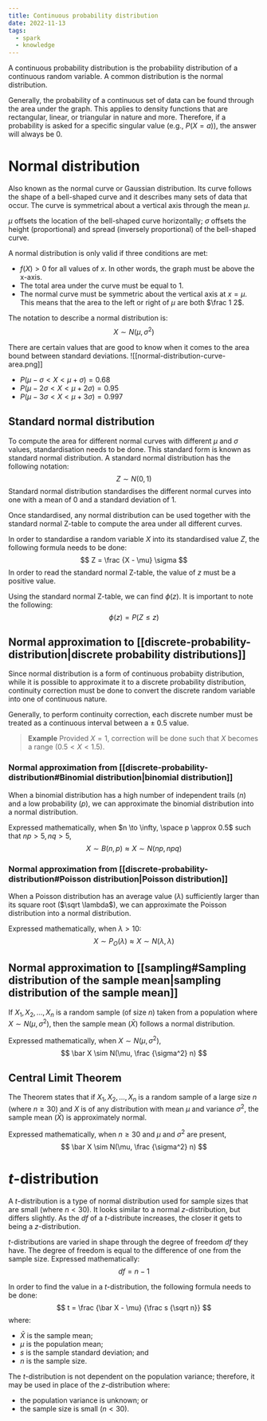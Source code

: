 ```yaml
---
title: Continuous probability distribution
date: 2022-11-13
tags:
  - spark
  - knowledge
---
```

A continuous probability distribution is the probability distribution of a continuous random variable. A common distribution is the normal distribution.

Generally, the probability of a continuous set of data can be found through the area under the graph. This applies to density functions that are rectangular, linear, or triangular in nature and more. Therefore, if a probability is asked for a specific singular value (e.g., $P(X = a)$), the answer will always be 0.

# Normal distribution

Also known as the normal curve or Gaussian distribution. Its curve follows the shape of a bell-shaped curve and it describes many sets of data that occur. The curve is symmetrical about a vertical axis through the mean $\mu$.

$\mu$ offsets the location of the bell-shaped curve horizontally; $\sigma$ offsets the height (proportional) and spread (inversely proportional) of the bell-shaped curve.

A normal distribution is only valid if three conditions are met:
- $f(X) > 0$ for all values of $x$. In other words, the graph must be above the x-axis.
- The total area under the curve must be equal to 1.
- The normal curve must be symmetric about the vertical axis at $x = \mu$. This means that the area to the left or right of $\mu$ are both $\frac 1 2$.

The notation to describe a normal distribution is:
$$
X \sim N(\mu, \sigma^2)
$$

There are certain values that are good to know when it comes to the area bound between standard deviations.
![[normal-distribution-curve-area.png]]
- $P(\mu - \sigma < X < \mu + \sigma) = 0.68$
- $P(\mu - 2\sigma < X < \mu + 2\sigma) = 0.95$
- $P(\mu - 3\sigma < X < \mu + 3\sigma) = 0.997$

## Standard normal distribution
To compute the area for different normal curves with different $\mu$ and $\sigma$ values, standardisation needs to be done. This standard form is known as standard normal distribution. A standard normal distribution has the following notation:
$$
Z \sim N(0, 1)
$$
Standard normal distribution standardises the different normal curves into one with a mean of 0 and a standard deviation of 1.

Once standardised, any normal distribution can be used together with the standard normal Z-table to compute the area under all different curves.

In order to standardise a random variable $X$ into its standardised value $Z$, the following formula needs to be done:
$$
Z = \frac {X - \mu} \sigma
$$
In order to read the standard normal Z-table, the value of $z$ must be a positive value.

Using the standard normal Z-table, we can find $\phi (z)$. It is important to note the following:
$$
\phi (z) = P(Z \leq z)
$$

## Normal approximation to [[discrete-probability-distribution|discrete probability distributions]]

Since normal distribution is a form of continuous probabiity distribution, while it is possible to approximate it to a discrete probability distribution, continuity correction must be done to convert the discrete random variable into one of continuous nature.

Generally, to perform continuity correction, each discrete number must be treated as a continuous interval between a $\pm$ 0.5 value.

> 	**Example**
> Provided $X = 1$, correction will be done such that $X$ becomes a range ($0.5 < X < 1.5$).

### Normal approximation from [[discrete-probability-distribution#Binomial distribution|binomial distribution]]
When a binomial distribution has a high number of independent trails ($n$) and a low probability ($p$), we can approximate the binomial distribution into a normal distribution.

Expressed mathematically, when $n \to \infty, \space p \approx 0.5$ such that $np > 5, nq > 5$,
$$
X \sim B(n, p) \approx X \sim N (np, npq)
$$
### Normal approximation from [[discrete-probability-distribution#Poisson distribution|Poisson distribution]]
When a Poisson distribution has an average value ($\lambda$) sufficiently larger than its square root ($\sqrt \lambda$), we can approximate the Poisson distribution into a normal distribution.

Expressed mathematically, when $\lambda > 10$:
$$
X \sim P_O (\lambda) \approx X \sim N (\lambda, \lambda)
$$
## Normal approximation to [[sampling#Sampling distribution of the sample mean|sampling distribution of the sample mean]]
If $X_1, X_2, ..., X_n$ is a random sample (of size $n$) taken from a population where $X \sim N (\mu, \sigma^2)$, then the sample mean ($\bar X$) follows a normal distribution.

Expressed mathematically, when $X \sim N (\mu, \sigma^2)$,
$$
\bar X \sim N(\mu, \frac {\sigma^2} n)
$$
## Central Limit Theorem
The Theorem states that if $X_1, X_2, ..., X_n$ is a random sample of a large size $n$ (where $n \geq 30$) and $X$ is of any distribution with mean $\mu$ and variance $\sigma^2$, the sample mean ($\bar X$) is approximately normal.

Expressed mathematically, when $n \geq 30$ and $\mu$ and $\sigma^2$ are present,
$$
\bar X \sim N(\mu, \frac {\sigma^2} n)
$$

# $t$-distribution

A $t$-distribution is a type of normal distribution used for sample sizes that are small (where $n < 30$). It looks similar to a normal $z$-distribution, but differs slightly. As the $df$ of a $t$-distribute increases, the closer it gets to being a $z$-distribution.

$t$-distributions are varied in shape through the degree of freedom $df$ they have. The degree of freedom is equal to the difference of one from the sample size. Expressed mathematically:
$$
df = n - 1
$$

In order to find the value in a $t$-distribution, the following formula needs to be done:
$$
t = \frac {\bar X - \mu} {\frac s {\sqrt n}}
$$
where:
- $\bar X$ is the sample mean;
- $\mu$ is the population mean;
- $s$ is the sample standard deviation; and
- $n$ is the sample size.

The $t$-distribution is not dependent on the population variance; therefore, it may be used in place of the $z$-distribution where:
- the population variance is unknown; or
- the sample size is small ($n < 30$).